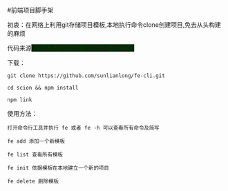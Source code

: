 #前端项目脚手架

初衷：在网络上利用git存储项目模板,本地执行命令clone创建项目,免去从头构建的麻烦

代码来源<a href="https://segmentfault.com/a/1190000006190814" target="_blank" style="background-color:#030;">教你从零开始搭建一款前端脚手架工具</a>

下载：

```
git clone https://github.com/sunlianlong/fe-cli.git

cd scion && npm install

npm link
```

使用方法：

```
打开命令行工具并执行 fe 或者 fe -h 可以查看所有命令及简写

fe add 添加一个新模板

fe list 查看所有模板

fe init 依据模板在本地建立一个新的项目

fe delete 删除模板
```